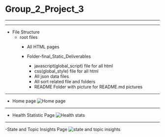 # Group_2_Project_3
---
---








- File Structure
    - root files
        - All HTML pages
        - Folder-final_Static_Deliverables

            - javascript(global_script) file for all html
            - css(global_style) file for all html
            - All json data files
            - All sort related file and folders
            -  README Folder with picture for README.md pictures

---

- Home page
![Home page](/final_Static_Deliverables/README/Readme_Home_map_picture.png)

---
- Health Statistic Page
![Health stats](final_Static_Deliverables/README/Readme_Health_stat.png)


---
-State and Topic Insights Page
![state and topic insights](final_Static_Deliverables/README/Readme_state_and_topic_insights.png)